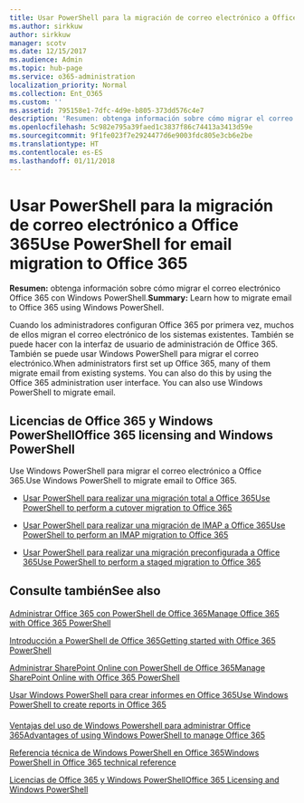 ```yaml
---
title: Usar PowerShell para la migración de correo electrónico a Office 365
ms.author: sirkkuw
author: sirkkuw
manager: scotv
ms.date: 12/15/2017
ms.audience: Admin
ms.topic: hub-page
ms.service: o365-administration
localization_priority: Normal
ms.collection: Ent_O365
ms.custom: ''
ms.assetid: 795158e1-7dfc-4d9e-b805-373dd576c4e7
description: 'Resumen: obtenga información sobre cómo migrar el correo electrónico Office 365 con Windows PowerShell.'
ms.openlocfilehash: 5c982e795a39faed1c3837f86c74413a3413d59e
ms.sourcegitcommit: 9f1fe023f7e2924477d6e9003fdc805e3cb6e2be
ms.translationtype: HT
ms.contentlocale: es-ES
ms.lasthandoff: 01/11/2018
---
```

# <a name="use-powershell-for-email-migration-to-office-365"></a><span data-ttu-id="bcd7f-103">Usar PowerShell para la migración de correo electrónico a Office 365</span><span class="sxs-lookup"><span data-stu-id="bcd7f-103">Use PowerShell for email migration to Office 365</span></span>

 <span data-ttu-id="bcd7f-104">**Resumen:** obtenga información sobre cómo migrar el correo electrónico Office 365 con Windows PowerShell.</span><span class="sxs-lookup"><span data-stu-id="bcd7f-104">**Summary:** Learn how to migrate email to Office 365 using Windows PowerShell.</span></span>
  
<span data-ttu-id="bcd7f-p101">Cuando los administradores configuran Office 365 por primera vez, muchos de ellos migran el correo electrónico de los sistemas existentes. También se puede hacer con la interfaz de usuario de administración de Office 365. También se puede usar Windows PowerShell para migrar el correo electrónico.</span><span class="sxs-lookup"><span data-stu-id="bcd7f-p101">When administrators first set up Office 365, many of them migrate email from existing systems. You can also do this by using the Office 365 administration user interface. You can also use Windows PowerShell to migrate email.</span></span>
  
## <a name="office-365-licensing-and-windows-powershell"></a><span data-ttu-id="bcd7f-108">Licencias de Office 365 y Windows PowerShell</span><span class="sxs-lookup"><span data-stu-id="bcd7f-108">Office 365 licensing and Windows PowerShell</span></span>

<span data-ttu-id="bcd7f-109">Use Windows PowerShell para migrar el correo electrónico a Office 365.</span><span class="sxs-lookup"><span data-stu-id="bcd7f-109">Use Windows PowerShell to migrate email to Office 365.</span></span> 
  
- [<span data-ttu-id="bcd7f-110">Usar PowerShell para realizar una migración total a Office 365</span><span class="sxs-lookup"><span data-stu-id="bcd7f-110">Use PowerShell to perform a cutover migration to Office 365</span></span>](use-powershell-to-perform-a-cutover-migration-to-office-365.md)
    
- [<span data-ttu-id="bcd7f-111">Usar PowerShell para realizar una migración de IMAP a Office 365</span><span class="sxs-lookup"><span data-stu-id="bcd7f-111">Use PowerShell to perform an IMAP migration to Office 365</span></span>](use-powershell-to-perform-an-imap-migration-to-office-365.md)
    
- [<span data-ttu-id="bcd7f-112">Usar PowerShell para realizar una migración preconfigurada a Office 365</span><span class="sxs-lookup"><span data-stu-id="bcd7f-112">Use PowerShell to perform a staged migration to Office 365</span></span>](use-powershell-to-perform-a-staged-migration-to-office-365.md)
    
## <a name="see-also"></a><span data-ttu-id="bcd7f-113">Consulte también</span><span class="sxs-lookup"><span data-stu-id="bcd7f-113">See also</span></span>

#### 

[<span data-ttu-id="bcd7f-114">Administrar Office 365 con PowerShell de Office 365</span><span class="sxs-lookup"><span data-stu-id="bcd7f-114">Manage Office 365 with Office 365 PowerShell</span></span>](manage-office-365-with-office-365-powershell.md)
  
[<span data-ttu-id="bcd7f-115">Introducción a PowerShell de Office 365</span><span class="sxs-lookup"><span data-stu-id="bcd7f-115">Getting started with Office 365 PowerShell</span></span>](getting-started-with-office-365-powershell.md)
  
[<span data-ttu-id="bcd7f-116">Administrar SharePoint Online con PowerShell de Office 365</span><span class="sxs-lookup"><span data-stu-id="bcd7f-116">Manage SharePoint Online with Office 365 PowerShell</span></span>](manage-sharepoint-online-with-office-365-powershell.md)
  
[<span data-ttu-id="bcd7f-117">Usar Windows PowerShell para crear informes en Office 365</span><span class="sxs-lookup"><span data-stu-id="bcd7f-117">Use Windows PowerShell to create reports in Office 365</span></span>](use-windows-powershell-to-create-reports-in-office-365.md)
#### 

<span data-ttu-id="bcd7f-118">[Ventajas del uso de Windows Powershell para administrar Office 365]((http://technet.microsoft.com/library/15144a50-453e-4cd5-befd-bc6736697967.aspx))</span><span class="sxs-lookup"><span data-stu-id="bcd7f-118">[Advantages of using Windows PowerShell to manage Office 365]((http://technet.microsoft.com/library/15144a50-453e-4cd5-befd-bc6736697967.aspx))</span></span>
  
<span data-ttu-id="bcd7f-119">[Referencia técnica de Windows PowerShell en Office 365]((http://technet.microsoft.com/library/10d5c66a-7579-4319-aaa5-7a5e21d49cea.aspx))</span><span class="sxs-lookup"><span data-stu-id="bcd7f-119">[Windows PowerShell in Office 365 technical reference]((http://technet.microsoft.com/library/10d5c66a-7579-4319-aaa5-7a5e21d49cea.aspx))</span></span>
  
<span data-ttu-id="bcd7f-120">[Licencias de Office 365 y Windows PowerShell]((http://technet.microsoft.com/library/6ca0e430-f7ba-4184-becf-14c6c5c8dde5.aspx))</span><span class="sxs-lookup"><span data-stu-id="bcd7f-120">[Office 365 Licensing and Windows PowerShell]((http://technet.microsoft.com/library/6ca0e430-f7ba-4184-becf-14c6c5c8dde5.aspx))</span></span>


